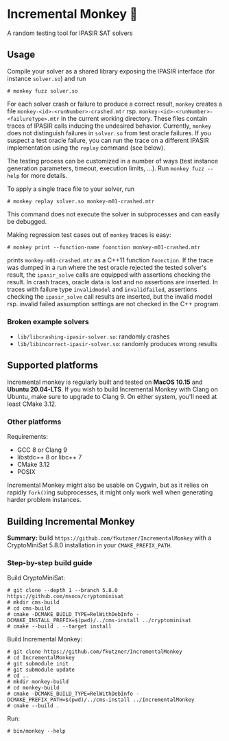 # Incremental Monkey 🐒

A random testing tool for IPASIR SAT solvers

## Usage

Compile your solver as a shared library exposing the IPASIR 
interface (for instance `solver.so`) and run
```
# monkey fuzz solver.so
```

For each solver crash or failure to produce a correct result,
`monkey` creates a file `monkey-<id>-<runNumber>-crashed.mtr`
rsp. `monkey-<id>-<runNumber>-<failureType>.mtr` in the current working
directory. These files contain traces of IPASIR calls inducing the
undesired behavior. Currently, `monkey` does not distinguish failures
in `solver.so` from test oracle failures. If you suspect a test
oracle failure, you can run the trace on a different
IPASIR implementation using the `replay` command (see below).

The testing process can be customized in a number of ways
(test instance generation parameters, timeout, execution limits, ...).
Run `monkey fuzz --help` for more details.

To apply a single trace file to your solver, run
```
# monkey replay solver.so monkey-m01-crashed.mtr
```
This command does not execute the solver in subprocesses and can
easily be debugged.

Making regression test cases out of `monkey` traces is easy:
```
# monkey print --function-name foonction monkey-m01-crashed.mtr
```
prints `monkey-m01-crashed.mtr` as a C++11 function `foonction`.
If the trace was dumped in a run where the test oracle rejected
the tested solver's result, the `ipasir_solve` calls are equipped
with assertions checking the result. In crash traces, oracle data
is lost and no assertions are inserted. In traces with failure
type `invalidmodel` and `invalidfailed`, assertions checking the
`ipasir_solve` call results are inserted, but the invalid model
rsp. invalid failed assumption settings are not checked in the
C++ program.



### Broken example solvers

* `lib/libcrashing-ipasir-solver.so`: randomly crashes
* `lib/libincorrect-ipasir-solver.so`: randomly produces wrong results

## Supported platforms

Incremental monkey is regularly built and tested on **MacOS 10.15** and
**Ubuntu 20.04-LTS**. If you wish to build Incremental Monkey with Clang
on Ubuntu, make sure to upgrade to Clang 9. On either system, you'll need
at least CMake 3.12.

### Other platforms

Requirements:

* GCC 8 or Clang 9
* libstdc++ 8 or libc++ 7
* CMake 3.12
* POSIX

Incremental Monkey might also be usable on Cygwin, but as it relies
on rapidly `fork()`ing subprocesses, it might only work well when
generating harder problem instances.


## Building Incremental Monkey

**Summary:** build `https://github.com/fkutzner/IncrementalMonkey` with
a CryptoMiniSat 5.8.0 installation in your `CMAKE_PREFIX_PATH`.

### Step-by-step build guide

Build CryptoMiniSat:

```
# git clone --depth 1 --branch 5.8.0 https://github.com/msoos/cryptominisat
# mkdir cms-build
# cd cms-build
# cmake -DCMAKE_BUILD_TYPE=RelWithDebInfo -DCMAKE_INSTALL_PREFIX=$(pwd)/../cms-install ../cryptominisat
# cmake --build . --target install
```

Build Incremental Monkey:
```
# git clone https://github.com/fkutzner/IncrementalMonkey
# cd IncrementalMonkey
# git submodule init
# git submodule update
# cd ..
# mkdir monkey-build
# cd monkey-build
# cmake -DCMAKE_BUILD_TYPE=RelWithDebInfo -DCMAKE_PREFIX_PATH=$(pwd)/../cms-install ../IncrementalMonkey
# cmake --build .
```

Run:
```
# bin/monkey --help
```



